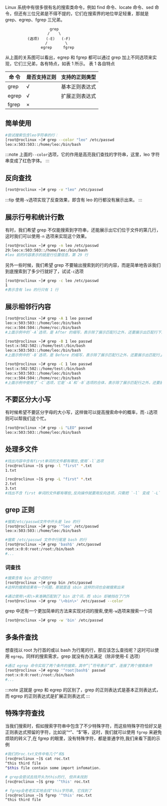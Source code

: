 Linux 系统中有很多很有名的搜索类命令，例如 find 命令、locate 命令、sed 命令，但还有三位兄弟是不得不提的，它们在搜索界的地位举足轻重，那就是 grep、egrep、fgrep 三兄弟。

```log
                    grep
                   /    \
          (选项)   (-E)   (-F)
                  /        \
                egrep     fgrep
```

从上面的关系图可以看出，egrep 和 fgrep 都可以通过 grep 加上不同选项来实现，它们三兄弟，各有特点，如表 1 所示。
表 1 各自特点

| 命 令 | 是否支持正则 | 支持的正则类型 |
| ----- | ------------ | -------------- |
| grep  | √            | 基本正则表达式 |
| egrep | √            | 扩展正则表达式 |
| fgrep | ×            |                |

## 简单使用

```bash
#尝试搜索包含leo字符串的行：
[root@roclinux ~]# grep --color "leo" /etc/passwd
leo:x:503:503::/home/leo:/bin/bash
```

:::note
上面的`--color`选项，它的作用是高亮我们查找的字符串，这里，leo 字符串变成了红色字体。
:::

## 反向查找

```bash
[root@roclinux ~]# grep -v "leo" /etc/passwd
```

:::tip
使用`-v`选项实现了反查效果，即含有 leo 的行都没有展示出来。
:::

## 展示行号和统计行数

有时，我们希望 grep 不仅能搜索到字符串，还能展示出它们位于文件的第几行，这时我们可以使用`-n` 选项来实现这个效果。

```bash
[root@roclinux ~]# grep -n leo /etc/passwd
29:leo:x:503:503::/home/leo:/bin/bash
#leo 前的内容表示的就是行位置信息，第 29 行
```

另外一些时候，我们希望 grep 不要输出搜索到的行的内容，而是简单地告诉我们到底搜索到了多少行就好了，试试`-c`选项

```bash
[root@roclinux ~]# grep -c leo /etc/passwd
1
#表示含有 leo 的行只有 1 行
```

## 展示相邻行内容

```bash
[root@roclinux ~]# grep -A 1 leo passwd
leo:x:503:503::/home/leo:/bin/bash
roc:x:504:504::/home/roc:/bin/bash
#上面示例中的`-A`选项，是 After 的缩写，表示除了展示匹配行之外，还要展示出匹配行下面的若干行。而示例中的 `-A 1` 则表示还展示匹配行下面一行的内容。

[root@roclinux ~]# grep -B 1 leo passwd
test:x:502:502::/home/test:/bin/bash
leo:x:503:503::/home/leo:/bin/bash
#上面示例中的`-B`选项，是 Before 的缩写，表示除了展示匹配行之外，还要展示出匹配行上面的若干行。而示例中的 `-B 1` 则表示还展示匹配行上面一行的内容。

[root@roclinux ~]# grep -C 1 leo passwd
test:x:502:502::/home/test:/bin/bash
leo:x:503:503::/home/leo:/bin/bash
roc:x:504:504::/home/roc:/bin/bash
#上面示例中使用了`-C`选项，它是`-A`和`-B`选项的合体，表示除了展示匹配行之外，还要展示出匹配行上面和下面各若干行。而示例中的 `-C 1` 则表示还展示匹配行上面一行和下面一行的内容。
```

## 不要区分大小写

有时候希望不要区分字母的大小写，这样做可以提高搜索命中的概率，而`-i`选项则可以帮我们这个忙。

```bash
[root@roclinux ~]# grep -i "LEO" passwd
leo:x:503:503::/home/leo:/bin/bash
```

## 处理多文件

```bash
#找出内容中含有first单词的文件都有哪些,使用`-l`选项
[roc@roclinux ~]$ grep -l "first" *.txt
1.txt

[roc@roclinux ~]$ grep -L "first" *.txt
2.txt
3.txt
#找出不含 first 单词的文件都有哪些,反向操作就要用反向选项，只需把 `-l` 变成 `-L` 即可
```

## grep 正则

```bash
#搜索/etc/passwd文件中开头是 leo 的行
[root@roclinux ~]# grep '^leo' /etc/passwd
leo:x:503:503::/home/leo:/bin/bash

#搜索 /etc/passwd 文件中行尾是 bash 的行
[root@roclinux ~]# grep 'bash$' /etc/passwd
root:x:0:0:root:/root:/bin/bash
#...
```

### 词查找

```bash
#搜索含有 bin 这个词的行
[root@roclinux ~]# grep bin /etc/passwd
#这样的搜索结果有一个问题，那就是连 sbin 这样的词也会被搜索出来

#通过使用\<和\>来准确匹配到了 bin 这个词，而 sbin 却被挡在了门外
[root@roclinux ~]# grep '\<bin\>' /etc/passwd --color

```

grep 中还有一个更加简单的方法来实现对词的搜索,使用`-w`选项来搜索一个词

```bash
[root@roclinux ~]# grep -w 'bin' /etc/passwd
```

## 多条件查找

想查找以 root 为行首的或以 bash 为行尾的行，那应该怎么查找呢？这时可以使用 `egrep`。同样的搜索需求，grep 就没有办法满足（除非使用-E 选项）

```bash
#通过 egrep 命令实现了两个条件的搜索，其中“|”符号表示“或”，连接了两个搜索条件
[root@roclinux ~]# egrep '^root|bash$' passwd
root:x:0:0:root:/root:/bin/bash
#...
```

:::note
这就是 grep 和 egrep 的区别了，grep 的正则表达式是基本正则表达式，而 egrep 的正则表达式是扩展正则表达式
:::

## 特殊字符查找

当我们搜索时，假如搜索字符串中包含了不少特殊字符，而这些特殊字符恰好又是正则表达式预留的字符，比如说“^”、“\$”等，这时，我们就可以使用 `fgrep` 来避免烦琐的转义了,在 fgrep 的眼里，没有特殊字符，都是普通字符,我们来看下面的示例

```bash
#我们的roc.txt文件中有几个^和$
[roc@roclinux ~]$ cat roc.txt
^this third file
^$this file contain some import infomation.

# grep会尝试去找开头为this的行, 但并未找到
[roc@roclinux ~]$ grep '^this' roc.txt

# fgrep会老老实实地去找^this字符串, 它找到了
[roc@roclinux ~]$ fgrep '^this' roc.txt
^this third file
```
